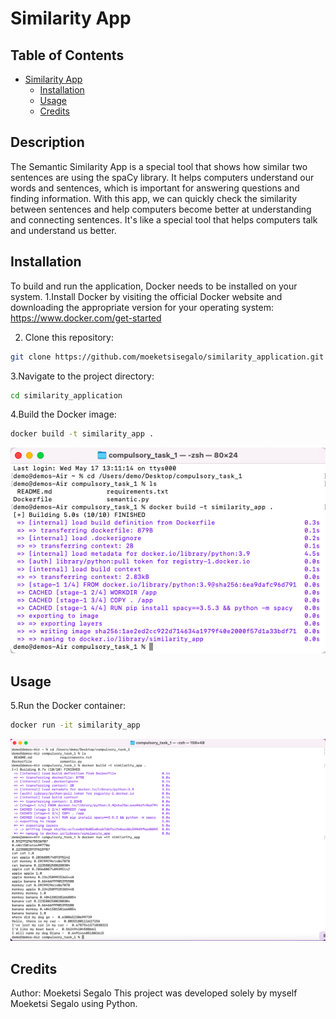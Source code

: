 # Similarity App

## Table of Contents

- [Similarity App](#similarity-app)
  - [Installation](#installation)
  - [Usage](#usage)
  - [Credits](#credits)

## Description
The Semantic Similarity App is a special tool that shows how similar two sentences are using the spaCy library. It helps computers understand our words and sentences, which is important for answering questions and finding information. With this app, we can quickly check the similarity between sentences and help computers become better at understanding and connecting sentences. It's like a special tool that helps computers talk and understand us better.

## Installation

To build and run the application, Docker needs to be installed on your system.
1.Install Docker by visiting the official Docker website and downloading the appropriate version for your operating system: https://www.docker.com/get-started

2. Clone this repository:
```bash
git clone https://github.com/moeketsisegalo/similarity_application.git
```
   
3.Navigate to the project directory:
```bash
cd similarity_application
```

4.Build the Docker image:
```bash
docker build -t similarity_app .
```
![Screenshot](Screenshots_semantic/Screenshot%202023-05-17%20at%2013.17.50.png)

## Usage
5.Run the Docker container:
```bash
docker run -it similarity_app
```
![Screenshot](Screenshots_semantic/Screenshot%202023-05-17%20at%2013.24.31.png)

## Credits
Author: Moeketsi Segalo This project was developed solely by myself Moeketsi Segalo using Python.




 

   
